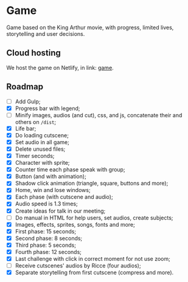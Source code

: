 # Game
Game based on the King Arthur movie, with progress, limited lives, storytelling and user decisions.

## Cloud hosting
We host the game on Netlify, in link: [game](https://em-busca-da-coroa.netlify.app).

## Roadmap
- [ ] Add Gulp;
- [X] Progress bar with legend;
- [ ] Minify images, audios (and cut), css, and js, concatenate their and others on `/dist`;
- [X] Life bar;
- [X] Do loading cutscene;
- [X] Set audio in all game;
- [X] Delete unused files;
- [X] Timer seconds;
- [X] Character with sprite;
- [X] Counter time each phase speak with group;
- [X] Button (and with animation);
- [X] Shadow click animation (triangle, square, buttons and more);
- [X] Home, win and lose windows;
- [X] Each phase (with cutscene and audio);
- [X] Audio speed is 1.3 times;
- [X] Create ideas for talk in our meeting;
- [ ] Do manual in HTML for help users, set audios, create subjects;
- [X] Images, effects, sprites, songs, fonts and more;
- [X] First phase: 15 seconds;
- [X] Second phase: 8 seconds;
- [X] Third phase: 5 seconds;
- [X] Fourth phase: 12 seconds;
- [X] Last challenge with click in correct moment for not use zoom;
- [ ] Receive cutscenes' audios by Ricce (four audios);
- [X] Separate storytelling from first cutscene (compress and more).
